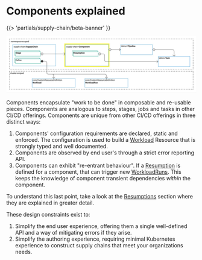 # Components explained

{{> 'partials/supply-chain/beta-banner' }}

![core-concepts-component.jpg](./images/core-concepts-component.jpg)

Components encapsulate "work to be done" in composable and re-usable pieces.
Components are analogous to steps, stages, jobs and tasks in other CI/CD offerings.
Components are unique from other CI/CD offerings in three distinct ways:

1. Components' configuration requirements are declared, static and enforced. The configuration is used to build a [Workload] Resource that is strongly typed and well documented.
2. Components are observed by end user's through a strict error reporting API.
3. Components can exhibit "re-entrant behaviour". If a [Resumption] is defined for a component, that can trigger new [WorkloadRuns]. This keeps the knowledge of component transient dependencies _within_ the component. 

To understand this last point, take a look at the [Resumptions] section where they are explained in greater detail.

These design constraints exist to:

1. Simplify the end user experience, offering them a single well-defined API and a way of mitigating errors if they arise.
2. Simplify the authoring experience, requiring minimal Kubernetes experience to construct supply chains that meet your organizations needs. 

[SupplyChain]: ./supply-chains.hbs.md
[SupplyChains]: ./supply-chains.hbs.md
[Workload]: ./workloads.hbs.md
[Workloads]: ./workloads.hbs.md
[WorkloadRuns]: ./workload-runs.hbs.md
[WorkloadRun]: ./workload-runs.hbs.md
[Resumptions]: ./resumptions.hbs.md
[Resumption]: ./resumptions.hbs.md
